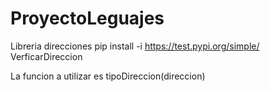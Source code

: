# ProyectoLeguajes

Libreria direcciones 
pip install -i https://test.pypi.org/simple/ VerficarDireccion

La funcion a utilizar es tipoDireccion(direccion)
